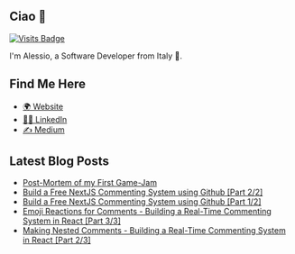## Ciao 👋
[![Visits Badge](https://badges.pufler.dev/visits/PandaSekh/PandaSekh)](https://alessiofranceschi.me)

I'm Alessio, a Software Developer from Italy 🍕.

## Find Me Here 
- [🌍 Website](https://alessiofranceschi.dev/)
- [👨‍💻 LinkedIn](https://www.linkedin.com/in/alessio-franceschi/)
- [✍ Medium](https://pandasekh.medium.com/)

## Latest Blog Posts
<!-- BLOG-POST-LIST:START -->
- [Post-Mortem of my First Game-Jam](https://dev.to/pandasekh/a-post-mortem-of-my-first-game-jam-11)
- [Build a Free NextJS Commenting System using Github [Part 2/2]](https://dev.to/pandasekh/build-a-free-nextjs-commenting-system-using-github-part-2-2-39oo)
- [Build a Free NextJS Commenting System using Github [Part 1/2]](https://dev.to/pandasekh/build-a-free-nextjs-commenting-system-using-github-part-1-2-225e)
- [Emoji Reactions for Comments - Building a Real-Time Commenting System in React [Part 3/3]](https://dev.to/pandasekh/emoji-reactions-for-comments-building-a-real-time-commenting-system-in-react-part-3-3-4m6)
- [Making Nested Comments - Building a Real-Time Commenting System in React [Part 2/3]](https://dev.to/pandasekh/making-nested-comments-building-a-real-time-commenting-system-in-react-part-2-3-3044)
<!-- BLOG-POST-LIST:END -->
